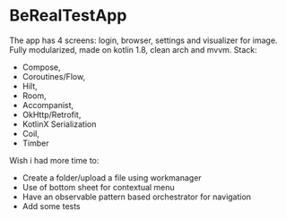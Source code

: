 # BeRealTestApp

The app has 4 screens: login, browser, settings and visualizer for image.
Fully modularized, made on kotlin 1.8, clean arch and mvvm.
Stack:
- Compose,
- Coroutines/Flow,
- Hilt,
- Room,
- Accompanist,
- OkHttp/Retrofit,
- KotlinX Serialization
- Coil,
- Timber

Wish i had more time to:
- Create a folder/upload a file using workmanager
- Use of bottom sheet for contextual menu
- Have an observable pattern based orchestrator for navigation
- Add some tests
